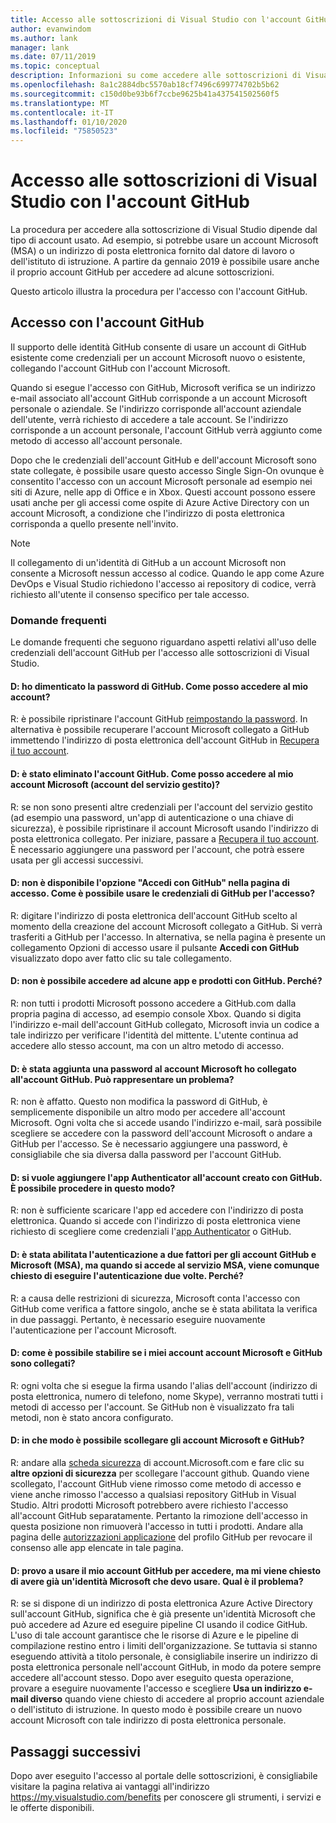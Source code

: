 ```yaml
---
title: Accesso alle sottoscrizioni di Visual Studio con l'account GitHub | Microsoft Docs
author: evanwindom
ms.author: lank
manager: lank
ms.date: 07/11/2019
ms.topic: conceptual
description: Informazioni su come accedere alle sottoscrizioni di Visual Studio con l'account GitHub.
ms.openlocfilehash: 8a1c2884dbc5570ab18cf7496c699774702b5b62
ms.sourcegitcommit: c150d0be93b6f7ccbe9625b41a437541502560f5
ms.translationtype: MT
ms.contentlocale: it-IT
ms.lasthandoff: 01/10/2020
ms.locfileid: "75850523"
---
```

# <a name="signing-in-to-visual-studio-subscriptions-with-your-github-account"></a>Accesso alle sottoscrizioni di Visual Studio con l'account GitHub 

La procedura per accedere alla sottoscrizione di Visual Studio dipende dal tipo di account usato. Ad esempio, si potrebbe usare un account Microsoft (MSA) o un indirizzo di posta elettronica fornito dal datore di lavoro o dell'istituto di istruzione. A partire da gennaio 2019 è possibile usare anche il proprio account GitHub per accedere ad alcune sottoscrizioni. 

Questo articolo illustra la procedura per l'accesso con l'account GitHub.

## <a name="signing-in-with-your-github-account"></a>Accesso con l'account GitHub

Il supporto delle identità GitHub consente di usare un account di GitHub esistente come credenziali per un account Microsoft nuovo o esistente, collegando l'account GitHub con l'account Microsoft. 

Quando si esegue l'accesso con GitHub, Microsoft verifica se un indirizzo e-mail associato all'account GitHub corrisponde a un account Microsoft personale o aziendale. Se l'indirizzo corrisponde all'account aziendale dell'utente, verrà richiesto di accedere a tale account. Se l'indirizzo corrisponde a un account personale, l'account GitHub verrà aggiunto come metodo di accesso all'account personale.

Dopo che le credenziali dell'account GitHub e dell'account Microsoft sono state collegate, è possibile usare questo accesso Single Sign-On ovunque è consentito l'accesso con un account Microsoft personale ad esempio nei siti di Azure, nelle app di Office e in Xbox. Questi account possono essere usati anche per gli accessi come ospite di Azure Active Directory con un account Microsoft, a condizione che l'indirizzo di posta elettronica corrisponda a quello presente nell'invito.

> [!NOTE]
> Il collegamento di un'identità di GitHub a un account Microsoft non consente a Microsoft nessun accesso al codice. Quando le app come Azure DevOps e Visual Studio richiedono l'accesso ai repository di codice, verrà richiesto all'utente il consenso specifico per tale accesso. 

### <a name="frequently-asked-questions"></a>Domande frequenti
Le domande frequenti che seguono riguardano aspetti relativi all'uso delle credenziali dell'account GitHub per l'accesso alle sottoscrizioni di Visual Studio.

#### <a name="q-i-forgot-my-github-password--how-can-i-access-my-account-now"></a>D: ho dimenticato la password di GitHub.  Come posso accedere al mio account?
R: è possibile ripristinare l'account GitHub [reimpostando la password](https://github.com/password_reset). In alternativa è possibile recuperare l'account Microsoft collegato a GitHub immettendo l'indirizzo di posta elettronica dell'account GitHub in [Recupera il tuo account](https://account.live.com/password/reset).

#### <a name="q-i-deleted-my-github-account--how-can-i-access-my-microsoft-account-msa-now"></a>D: è stato eliminato l'account GitHub.  Come posso accedere al mio account Microsoft (account del servizio gestito)?
R: se non sono presenti altre credenziali per l'account del servizio gestito (ad esempio una password, un'app di autenticazione o una chiave di sicurezza), è possibile ripristinare il account Microsoft usando l'indirizzo di posta elettronica collegato. Per iniziare, passare a [Recupera il tuo account](https://account.live.com/password/reset). È necessario aggiungere una password per l'account, che potrà essere usata per gli accessi successivi. 

#### <a name="q-theres-no-sign-in-with-github-option-on-the-sign-in-page--how-can-i-use-my-github-credentials-to-sign-in"></a>D: non è disponibile l'opzione "Accedi con GitHub" nella pagina di accesso.  Come è possibile usare le credenziali di GitHub per l'accesso?
R: digitare l'indirizzo di posta elettronica dell'account GitHub scelto al momento della creazione del account Microsoft collegato a GitHub. Si verrà trasferiti a GitHub per l'accesso. In alternativa, se nella pagina è presente un collegamento Opzioni di accesso usare il pulsante **Accedi con GitHub** visualizzato dopo aver fatto clic su tale collegamento. 

#### <a name="q-i-cant-sign-in-to-some-of-my-apps-and-products-with-github--why"></a>D: non è possibile accedere ad alcune app e prodotti con GitHub.  Perché?
R: non tutti i prodotti Microsoft possono accedere a GitHub.com dalla propria pagina di accesso, ad esempio console Xbox. Quando si digita l'indirizzo e-mail dell'account GitHub collegato, Microsoft invia un codice a tale indirizzo per verificare l'identità del mittente. L'utente continua ad accedere allo stesso account, ma con un altro metodo di accesso. 

#### <a name="q--ive-added-a-password-to-the-microsoft-account-i-have-linked-to-my-github-account--will-that-cause-a-problem"></a>D: è stata aggiunta una password al account Microsoft ho collegato all'account GitHub.  Può rappresentare un problema?
R: non è affatto. Questo non modifica la password di GitHub, è semplicemente disponibile un altro modo per accedere all'account Microsoft. Ogni volta che si accede usando l'indirizzo e-mail, sarà possibile scegliere se accedere con la password dell'account Microsoft o andare a GitHub per l'accesso. Se è necessario aggiungere una password, è consigliabile che sia diversa dalla password per l'account GitHub.

#### <a name="q-i-want-to-add-the-authenticator-app-to-the-account-i-created-using-github--can-i-do-that"></a>D: si vuole aggiungere l'app Authenticator all'account creato con GitHub.  È possibile procedere in questo modo?
R: non è sufficiente scaricare l'app ed accedere con l'indirizzo di posta elettronica. Quando si accede con l'indirizzo di posta elettronica viene richiesto di scegliere come credenziali l'[app Authenticator](https://www.microsoft.com/account/authenticator#getapp) o GitHub.

#### <a name="q-ive-enabled-two-factor-authentication-on-both-my-github-and-microsoft-accounts-msa-but-when-i-sign-in-to-my-msa-im-still-asked-to-authenticate-twice--why"></a>D: è stata abilitata l'autenticazione a due fattori per gli account GitHub e Microsoft (MSA), ma quando si accede al servizio MSA, viene comunque chiesto di eseguire l'autenticazione due volte.  Perché?
R: a causa delle restrizioni di sicurezza, Microsoft conta l'accesso con GitHub come verifica a fattore singolo, anche se è stata abilitata la verifica in due passaggi. Pertanto, è necessario eseguire nuovamente l'autenticazione per l'account Microsoft. 

#### <a name="q--how-can-i-tell-if-my-microsoft-account-and-github-accounts-are-linked"></a>D: come è possibile stabilire se i miei account account Microsoft e GitHub sono collegati?
R: ogni volta che si esegue la firma usando l'alias dell'account (indirizzo di posta elettronica, numero di telefono, nome Skype), verranno mostrati tutti i metodi di accesso per l'account. Se GitHub non è visualizzato fra tali metodi, non è stato ancora configurato.

#### <a name="q--how-can-i-unlink-my-microsoft-and-github-accounts"></a>D: in che modo è possibile scollegare gli account Microsoft e GitHub? 
R: andare alla [scheda sicurezza](https://account.microsoft.com/security) di account.Microsoft.com e fare clic su **altre opzioni di sicurezza** per scollegare l'account github. Quando viene scollegato, l'account GitHub viene rimosso come metodo di accesso e viene anche rimosso l'accesso a qualsiasi repository GitHub in Visual Studio. Altri prodotti Microsoft potrebbero avere richiesto l'accesso all'account GitHub separatamente. Pertanto la rimozione dell'accesso in questa posizione non rimuoverà l'accesso in tutti i prodotti. Andare alla pagina delle [autorizzazioni applicazione](https://github.com/settings/applications) del profilo GitHub per revocare il consenso alle app elencate in tale pagina.

#### <a name="q--i-try-to-use-my-github-account-to-sign-in-but-im-prompted-that-i-already-have-a-microsoft-identity-that-i-should-use-instead--whats-happening"></a>D: provo a usare il mio account GitHub per accedere, ma mi viene chiesto di avere già un'identità Microsoft che devo usare.  Qual è il problema?
R: se si dispone di un indirizzo di posta elettronica Azure Active Directory sull'account GitHub, significa che è già presente un'identità Microsoft che può accedere ad Azure ed eseguire pipeline CI usando il codice GitHub. L'uso di tale account garantisce che le risorse di Azure e le pipeline di compilazione restino entro i limiti dell'organizzazione. Se tuttavia si stanno eseguendo attività a titolo personale, è consigliabile inserire un indirizzo di posta elettronica personale nell'account GitHub, in modo da potere sempre accedere all'account stesso. Dopo aver eseguito questa operazione, provare a eseguire nuovamente l'accesso e scegliere **Usa un indirizzo e-mail diverso** quando viene chiesto di accedere al proprio account aziendale o dell'istituto di istruzione. In questo modo è possibile creare un nuovo account Microsoft con tale indirizzo di posta elettronica personale.

## <a name="next-steps"></a>Passaggi successivi
Dopo aver eseguito l'accesso al portale delle sottoscrizioni, è consigliabile visitare la pagina relativa ai vantaggi all'indirizzo https://my.visualstudio.com/benefits per conoscere gli strumenti, i servizi e le offerte disponibili.  
